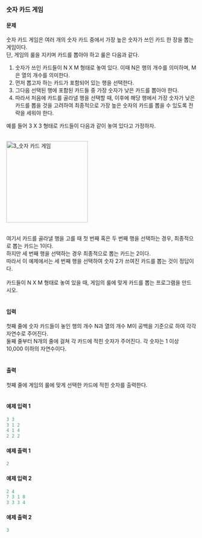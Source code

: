 ### 숫자 카드 게임  

#### 문제
숫자 카드 게임은 여러 개의 숫자 카드 중에서 가장 높은 숫자가 쓰인 카드 한 장을 뽑는 게임이다.  
단, 게임의 룰을 지키며 카드를 뽑아야 하고 룰은 다음과 같다.  
1. 숫자가 쓰인 카드들이 N X M 형태로 놓여 있다. 이때 N은 행의 개수를 의미하며, M은 열의 개수를 의미한다.  
2. 먼저 뽑고자 하는 카드가 포함되어 있는 행을 선택한다.
3. 그다음 선택된 행에 포함된 카드들 중 가장 숫자가 낮은 카드를 뽑아야 한다.
4. 따라서 처음에 카드를 골라낼 행을 선택할 때, 이후에 해당 행에서 가장 숫자가 낮은 카드를 뽑을 것을 고려하여 최종적으로 가장 높은 숫자의 카드를 뽑을 수 있도록 전략을 세워야 한다.  


예를 들어 3 X 3 형태로 카드들이 다음과 같이 놓여 있다고 가정하자.<br/><br/>

<img width="216" alt="3_숫자 카드 게임" src="https://github.com/CHUrururu/CodingTest/assets/147632493/e10a3566-7411-4caa-9051-10c9f90cbe6d"><br/><br/>

여기서 카드를 골라낼 행을 고를 때 첫 번째 혹은 두 번째 행을 선택하는 경우, 최종적으로 뽑는 카드는 1이다.  
하지만 세 번째 행을 선택하는 경우 최종적으로 뽑는 카드는 2이다.  
따라서 이 예제에서는 세 번째 행을 선택하여 숫자 2가 쓰여진 카드를 뽑는 것이 정답이다.<br/><br/>
카드들이 N X M 형태로 놓여 있을 때, 게임의 룰에 맞게 카드를 뽑는 프로그램을 만드시오.<br/><br/>

#### 입력
첫째 줄에 숫자 카드들이 놓인 행의 개수 N과 열의 개수 M이 공백을 기준으로 하여 각각 자연수로 주어진다.  
둘째 줄부터 N개의 줄에 걸쳐 각 카드에 적힌 숫자가 주어진다. 각 숫자는 1 이상 10,000 이하의 자연수이다.<br/><br/>

#### 출력
첫째 줄에 게임의 룰에 맞게 선택한 카드에 적힌 숫자를 출력한다.<br/><br/>

#### 예제 입력 1
```python
3 3
3 1 2
4 1 4
2 2 2
```

#### 예제 출력 1
```python
2
```

#### 예제 입력 2
```python
2 4
7 3 1 8
3 3 3 4
```

#### 예제 출력 2
```python
3
```

